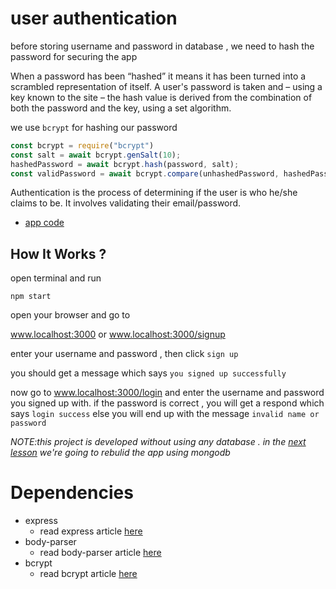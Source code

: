 # user authentication
before storing username and password in database , we need to hash the password for securing the app

When a password has been “hashed” it means it has been turned into a scrambled representation of itself. A user's password is taken and – using a key known to the site – the hash value is derived from the combination of both the password and the key, using a set algorithm.

we use `bcrypt` for hashing our password
```js
const bcrypt = require("bcrypt")
const salt = await bcrypt.genSalt(10);
hashedPassword = await bcrypt.hash(password, salt);
const validPassword = await bcrypt.compare(unhashedPassword, hashedPassword);
```
Authentication is the process of determining if the user is who he/she claims to
be. It involves validating their email/password.

- [app code](https://github.com/amiryeg1/nodejs-lessons/blob/master/L6-user-authentication/app.js)
## How It Works ?
open terminal and run
```
npm start
```
open your browser and go to

www.localhost:3000 or www.localhost:3000/signup

enter your username and password , then click `sign up`

you should get a message which says `you signed up successfully`

now go to www.localhost:3000/login and enter the username and password you signed up with.
if the password is correct , you will get a respond which says `login success`
else you will end up with the message `invalid name or password`

*NOTE:this project is developed without using any database . in the [next lesson](https://github.com/amiryeg1/nodejs-lessons/tree/master/L7-mongodb-database) we're going to rebulid the app using mongodb*
# Dependencies 
- express
  - read express article [here](https://www.npmjs.com/package/express)
- body-parser
  - read body-parser article [here](https://www.npmjs.com/package/body-parser)
- bcrypt
  - read bcrypt article [here](https://www.npmjs.com/package/bcrypt)
